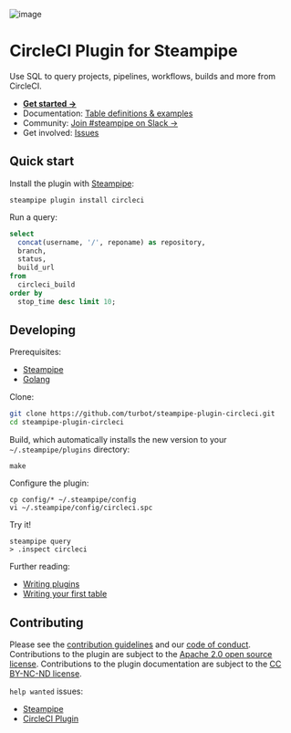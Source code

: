![image](https://hub.steampipe.io/images/plugins/turbot/circleci-social-graphic.png)

# CircleCI Plugin for Steampipe

Use SQL to query projects, pipelines, workflows, builds and more from CircleCI.

- **[Get started →](https://hub.steampipe.io/plugins/turbot/circleci)**
- Documentation: [Table definitions & examples](https://hub.steampipe.io/plugins/turbot/circleci/tables)
- Community: [Join #steampipe on Slack →](https://turbot.com/community/join)
- Get involved: [Issues](https://github.com/turbot/steampipe-plugin-circleci/issues)

## Quick start

Install the plugin with [Steampipe](https://steampipe.io):

```shell
steampipe plugin install circleci
```

Run a query:

```sql
select
  concat(username, '/', reponame) as repository,
  branch,
  status,
  build_url
from
  circleci_build
order by
  stop_time desc limit 10;
```

## Developing

Prerequisites:

- [Steampipe](https://steampipe.io/downloads)
- [Golang](https://golang.org/doc/install)

Clone:

```sh
git clone https://github.com/turbot/steampipe-plugin-circleci.git
cd steampipe-plugin-circleci
```

Build, which automatically installs the new version to your `~/.steampipe/plugins` directory:

```
make
```

Configure the plugin:

```
cp config/* ~/.steampipe/config
vi ~/.steampipe/config/circleci.spc
```

Try it!

```
steampipe query
> .inspect circleci
```

Further reading:

- [Writing plugins](https://steampipe.io/docs/develop/writing-plugins)
- [Writing your first table](https://steampipe.io/docs/develop/writing-your-first-table)

## Contributing

Please see the [contribution guidelines](https://github.com/turbot/steampipe/blob/main/CONTRIBUTING.md) and our [code of conduct](https://github.com/turbot/steampipe/blob/main/CODE_OF_CONDUCT.md). Contributions to the plugin are subject to the [Apache 2.0 open source license](https://github.com/turbot/steampipe-plugin-circleci/blob/main/LICENSE). Contributions to the plugin documentation are subject to the [CC BY-NC-ND license](https://github.com/turbot/steampipe-plugin-circleci/blob/main/docs/LICENSE).

`help wanted` issues:

- [Steampipe](https://github.com/turbot/steampipe/labels/help%20wanted)
- [CircleCI Plugin](https://github.com/turbot/steampipe-plugin-circleci/labels/help%20wanted)
